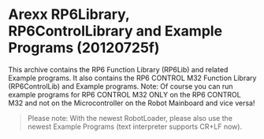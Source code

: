 # Arexx RP6Library, RP6ControlLibrary and Example Programs (20120725f)

This archive contains the RP6 Function Library (RP6Lib) and related Example programs. It also contains the RP6 CONTROL M32 Function Library (RP6ControlLib) and Example programs. 
Note: Of course you can run example programs for RP6 CONTROL M32 ONLY on the RP6 CONTROL M32 and not on the Microcontroller on the Robot Mainboard and vice versa! 

>Please note: With the newest RobotLoader, please also use the newest Example Programs (text interpreter supports CR+LF now).